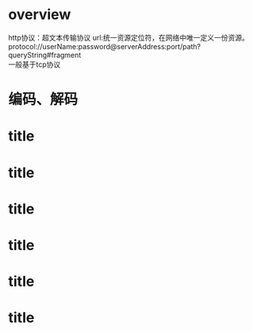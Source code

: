 # overview
http协议：超文本传输协议
url:统一资源定位符，在网络中唯一定义一份资源。  
protocol://userName:password@serverAddress:port/path?queryString#fragment  
一般基于tcp协议   

# 编码、解码
# title
# title
# title
# title
# title
# title